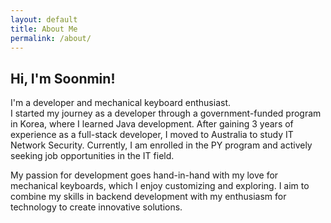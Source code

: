 ```yaml
---
layout: default
title: About Me
permalink: /about/
---
```


## Hi, I'm Soonmin!

I'm a developer and mechanical keyboard enthusiast.  
I started my journey as a developer through a government-funded program in Korea, where I learned Java development. After gaining 3 years of experience as a full-stack developer, I moved to Australia to study IT Network Security. Currently, I am enrolled in the PY program and actively seeking job opportunities in the IT field.

My passion for development goes hand-in-hand with my love for mechanical keyboards, which I enjoy customizing and exploring. I aim to combine my skills in backend development with my enthusiasm for technology to create innovative solutions.
